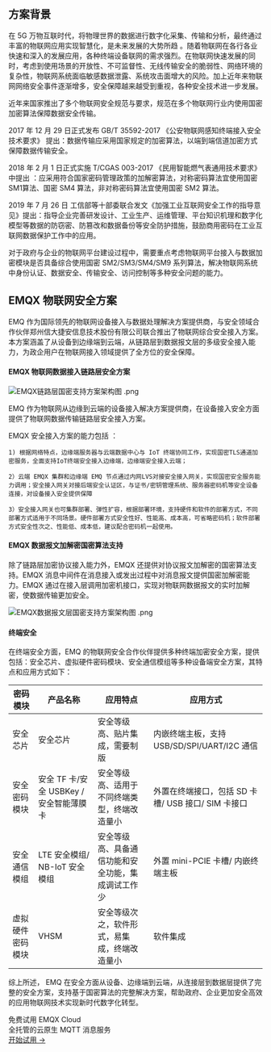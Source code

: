 ## 方案背景  

在 5G 万物互联时代，将物理世界的数据进行数字化采集、传输和分析，最终通过丰富的物联网应用实现智慧化，是未来发展的大势所趋 。随着物联网在各行各业快速和深入的发展应用，各种终端设备联网的需求强烈。在物联网快速发展的同时，考虑到使用场景的开放性、不可监督性、无线传输安全的脆弱性、网络环境的复杂性，物联网系统面临敏感数据泄露、系统攻击面增大的风险。加上近年来物联网网络安全事件逐渐增多，安全保障越来越受到重视，各种安全技术进一步发展。 

近年来国家推出了多个物联网安全规范与要求，规范在多个物联网行业内使用国密加密算法保障数据安全传输。

2017 年 12 月 29 日正式发布 GB/T 35592-2017 《公安物联网感知终端接入安全技术要求》 提出：数据传输应采用国家规定的加密算法，以端到端信道加密方式保障数据传输安全。

2018 年 2 月 1 日正式实施 T/CGAS 003-2017 《民用智能燃气表通用技术要求》中提出 ：应采用符合国家密码管理政策的加解密算法，对称密码算法宜使用国密 SM1算法、国密 SM4 算法，非对称密码算法宜使用国密 SM2 算法。

2019 年 7 月 26 日 工信部等十部委联合发文《加强工业互联网安全工作的指导意见》提出：指导企业完善研发设计、工业生产、运维管理、平台知识机理和数字化模型等数据的防窃密、防篡改和数据备份等安全防护措施，鼓励商用密码在工业互联网数据保护工作中的应用。

对于政府与企业的物联网平台建设过程中，需要重点考虑物联网平台接入与数据加密模块是否具备综合使用国密 SM2/SM3/SM4/SM9 系列算法，解决物联网系统中身份认证、数据安全、传输安全、访问控制等多种安全问题的能力。

## EMQX 物联网安全方案

EMQ 作为国际领先的物联网设备接入与数据处理解决方案提供商，与安全领域合作伙伴郑州信大捷安信息技术股份有限公司联合推出了物联网综合安全接入方案。本方案涵盖了从设备到边缘端到云端，从链路层到数据报文层的多级安全接入能力，为政企用户在物联网接入领域提供了全方位的安全保障。

#### EMQX 物联网数据接入链路层安全方案

![EMQX链路层国密支持方案架构图 .png](https://assets.emqx.com/images/8243e84d26415072862710a3b0579c29.png)

EMQ 作为物联网从边缘到云端的设备接入解决方案提供商，在设备接入安全方面提供了物联网数据传输链路层安全接入方案。

EMQX  安全接入方案的能力包括 ：

    1) 根据网络特点，边缘端服务器与云端数据中心与 IoT 终端协同工作，实现国密TLS通道加密服务，全面支持IoT终端安全接入边缘端，边缘端安全接入云端；
    
    2）云端 EMQX 集群和边缘端 EMQ 节点通过内网LVS对接安全接入网关，实现国密安全服务能力调用；安全接入网关对接后端安全认证区，与证书/密钥管理系统、服务器密码机等安全设备连接，对设备接入安全提供保障
    
    3）安全接入网关也可集群部署、弹性扩容，根据部署环境，支持硬件和软件的部署方式，不同部署方式适用于不同场景。硬件部署方式安全性好、性能高、成本高，可省略密码机；软件部署方式安全性次之、性能低、成本低，建议配合密码机一起使用。


#### EMQX 数据报文加解密国密算法支持

除了链路层加密协议接入能力外，EMQX 还提供对协议报文加解密的国密算法支持。EMQX 消息中间件在消息接入或发出过程中对消息报文提供国密加解密能力。EMQX 通过在接入层调用加密机接口，实现对物联网数据报文的实时加解密，使数据传输更加安全。

![EMQX数据报文层国密支持方案架构图 .png](https://assets.emqx.com/images/9edbd22043cba7b496248416b423fc84.png)



#### 终端安全

在终端安全方面，EMQ 的物联网安全合作伙伴提供多种终端加密安全方案，提供包括：安全芯片、虚拟硬件密码模块、安全通信模组等多种设备端安全方案，其特点和应用方式如下：

| **密码模块**     | **产品名称**                           | **应用特点**                                       | **应用方式**                                       |
| ---------------- | -------------------------------------- | -------------------------------------------------- | -------------------------------------------------- |
| 安全芯片         | 安全芯片                               | 安全等级高、贴片集成，需要制版                     | 内嵌终端主板，支持 USB/SD/SPI/UART/I2C 通信        |
| 安全密码模块     | 安全 TF 卡/安全 USBKey /安全智能薄膜卡 | 安全等级高、适用于不同终端类型，终端改造量小       | 外置在终端接口，包括 SD 卡槽/ USB 接口/ SIM 卡接口 |
| 安全通信模组     | LTE 安全模组/ NB-IoT 安全模组          | 安全等级高、具备通信功能和安全功能，集成调试工作少 | 外置 mini-PCIE 卡槽/  内嵌终端主板                 |
| 虚拟硬件密码模块 | VHSM                                   | 安全等级次之，软件形式，易集成，终端改造量小       | 软件集成                                           |



综上所述， EMQ 在安全方面从设备、边缘端到云端，从连接层到数据层提供了完整的安全方案，支持基于国密算法的完整解决方案，帮助政府、企业更加安全高效的应用物联网技术实现新时代数字化转型。


<section class="promotion">
    <div>
        免费试用 EMQX Cloud
        <div class="is-size-14 is-text-normal has-text-weight-normal">全托管的云原生 MQTT 消息服务</div>
    </div>
    <a href="https://accounts-zh.emqx.com/signup?continue=https://cloud.emqx.com/console/deployments/0?oper=new" class="button is-gradient px-5">开始试用 →</a >
</section>
